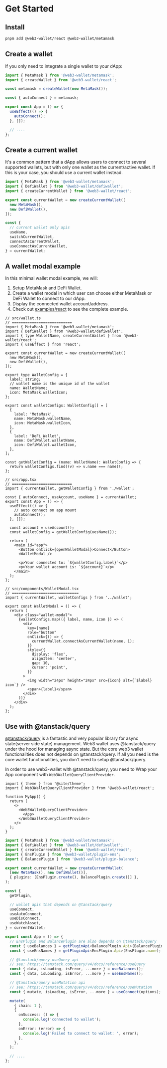 # Get Started

## Install

```bash
pnpm add @web3-wallet/react @web3-wallet/metamask
```

## Create a wallet

If you only need to integrate a single wallet to your dApp:

```ts
import { MetaMask } from '@web3-wallet/metamask';
import { createWallet } from '@web3-wallet/react';

const metamask = createWallet(new MetaMask());

const { autoConnect } = metamask;

export const App = () => {
  useEffect(() => {
    autoConnect();
  }, []);

  // ....
};
```

## Create a current wallet

It's a common pattern that a dApp allows users to connect to several supported wallets, but with only one wallet as the current/active wallet. If this is your case, you should use a current wallet instead.

```ts
import { MetaMask } from '@web3-wallet/metamask';
import { DefiWallet } from '@web3-wallet/defiwallet';
import { createCurrentWallet } from '@web3-wallet/react';

export const currentWallet = new createCurrentWallet([
  new MetaMask(),
  new DefiWallet(),
]);

const {
  // current wallet only apis
  useName,
  switchCurrentWallet,
  connectAsCurrentWallet,
  useConnectAsCurrentWallet,
} = currentWallet;
```

## A wallet modal example

In this minimal wallet modal example, we will:

1. Setup MetaMask and DeFi Wallet.
2. Create a wallet modal in which user can choose either MetaMask or DeFi Wallet to connect to our dApp.
3. Display the connected wallet account/address.
4. Check out [examples/react](https://github.com/web3-wallet/web3-wallet/tree/main/packages/examples/react) to see the complete example.

```tsx
// src/wallet.ts
// ===========================
import { MetaMask } from '@web3-wallet/metamask';
import { DefiWallet } from '@web3-wallet/defiwallet';
import { type WalletName, createCurrentWallet } from '@web3-wallet/react';
import { useEffect } from 'react';

export const currentWallet = new createCurrentWallet([
  new MetaMask(),
  new DefiWallet(),
]);

export type WalletConfig = {
  label: string;
  // wallet name is the unique id of the wallet
  name: WalletName;
  icon: MetaMask.walletIcon;
};

export const walletConfigs: WalletConfig[] = [
  {
    label: 'MetaMask',
    name: MetaMask.walletName,
    icon: MetaMask.walletIcon,
  },
  {
    label: 'DeFi Wallet',
    name: DefiWallet.walletName,
    icon: DefiWallet.walletIcon,
  },
];

const getWalletConfig = (name: WalletName): WalletConfig => {
  return walletConfigs.find((v) => v.name === name)!;
};

// src/app.tsx
// ===========================
import { currentWallet, getWalletConfig } from './wallet';

const { autoConnect, useAccount, useName } = currentWallet;
export const App = () => {
  useEffect(() => {
    // auto connect on app mount
    autoConnect();
  }, []);

  const account = useAccount();
  const walletConfig = getWalletConfig(uesName());

  return (
    <main id="app">
      <Button onClick={openWalletModal}>Connect</Button>
      <WalletModal />

      <p>Your connected to: `${walletConfig.label}`</p>
      <p>Your wallet account is: `${account}`</p>
    </main>
  );
};

// src/components/WalletModal.tsx
// ==============================
import { currentWallet, walletConfigs } from '../wallet';

export const WalletModal = () => {
  return (
    <div class="wallet-modal">
      {walletConfigs.map(({ label, name, icon }) => (
        <div
          key={name}
          role="button"
          onClick={() => {
            currentWallet.connectAsCurrentWallet(name, 1);
          }}
          style={{
            display: 'flex',
            alignItem: 'center',
            gap: 10,
            cursor: 'point',
          }}
        >
          <img width="24px" height="24px" src={icon} alt={`$label} icon`} />
          <span>{label}</span>
        </div>
      ))}
    </div>
  );
};
```

## Use with @tanstack/query

[@tanstack/query](https://tanstack.com/query/v4) is a fantastic and very popular library for async state(server side state) management. Web3 wallet uses @tanstack/query under the hood for managing async state. But the core web3 wallet functionalities does not depends on @tanstack/query. If all you need is the core wallet functionalities, you don't need to setup @tanstack/query.

In order to use web3-wallet with @tanstack/query, you need to Wrap your App component with `Web3WalletQueryClientProvider`.

```tsx
import { theme } from '@site/theme';
import { Web3WalletQueryClientProvider } from '@web3-wallet/react';

function MyApp() {
  return (
    <>
      <Web3WalletQueryClientProvider>
        <App>
      </Web3WalletQueryClientProvider>
    </>
  );
}

```

```ts
import { MetaMask } from '@web3-wallet/metamask';
import { DefiWallet } from '@web3-wallet/defiwallet';
import { createCurrentWallet } from '@web3-wallet/react';
import { EnsPlugin } from '@web3-wallet/plugin-ens';
import { BalancePlugin } from '@web3-wallet/plugin-balance';

export const currentWallet = new createCurrentWallet(
  [new MetaMask(), new DefiWallet()],
  { plugins: [EnsPlugin.create(), BalancePlugin.create()] },
);

const {
  getPlugin,

  // wallet apis that depends on @tanstack/query
  useConnect,
  useAutoConnect,
  useDisConnect,
  useWatchAsset,
} = currentWallet;

export const App = () => {
  // EnsPlugin and BalancePlugin are also depends on @tanstack/query
  const { useBalances } = getPluginApi<BalancePlugin.Api>(BalancePlugin.name);
  const { useEnsNames } = getPluginApi<EnsPlugin.Api>(EnsPlugin.name);

  // @tanstack/query useQuery api
  // see: https://tanstack.com/query/v4/docs/reference/useQuery
  const { data, isLoading, isError, ...more } = useBalances();
  const { data, isLoading, isError, ...more } = useEnsNames();

  // @tanstack/query useMutation api
  // see: https://tanstack.com/query/v4/docs/reference/useMutation
  const { mutate, isLoading, isError, ...more } = useConnect(options);

  mutate(
    { chain: 1 },
    {
      onSuccess: () => {
        console.log('connected to wallet');
      },
      onError: (error) => {
        console.log('Failed to connect to wallet: ', error);
      },
    },
  );

  // ....
};
```
